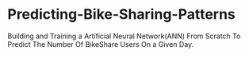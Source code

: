 # Predicting-Bike-Sharing-Patterns
Building and Training a Artificial Neural Network(ANN) From Scratch To Predict The Number Of BikeShare Users On a Given Day.
